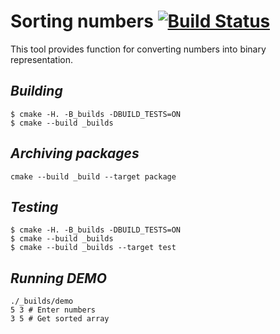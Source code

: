 # **Sorting numbers** [![Build Status](https://travis-ci.org/puchkovki/suptertask.svg?branch=master)](https://travis-ci.org/puchkovki/suptertask)

This tool provides function for converting numbers into binary representation.
## *Building*
```
$ cmake -H. -B_builds -DBUILD_TESTS=ON
$ cmake --build _builds
```
## *Archiving packages*
```
cmake --build _build --target package
```
## *Testing*
```
$ cmake -H. -B_builds -DBUILD_TESTS=ON
$ cmake --build _builds
$ cmake --build _builds --target test
```

## *Running DEMO*
```
./_builds/demo 
5 3 # Enter numbers
3 5 # Get sorted array
```